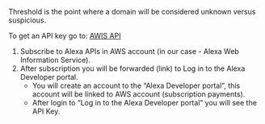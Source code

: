 Threshold is the point where a domain will be considered unknown versus suspicious.


To get an API key go to: [AWIS API](https://awis.alexa.com/)
1. Subscribe to Alexa APIs in AWS account (in our case - Alexa Web Information Service).
2. After subscription you will be forwarded (link) to Log in to the Alexa Developer portal.
   - You will create an account to the “Alexa Developer portal”, this account will be linked to AWS account (subscription payments).
   - After login to “Log in to the Alexa Developer portal” you will see the API Key.
